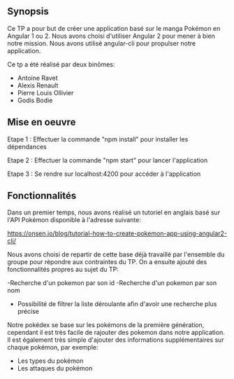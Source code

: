 ## Synopsis

Ce TP a pour but de créer une application basé sur le manga Pokémon en Angular 1 ou 2. Nous avons choisi d'utiliser Angular 2 pour mener à bien notre mission.
Nous avons utilisé angular-cli pour propulser notre application.

Ce tp a été réalisé par deux binômes:

- Antoine Ravet
- Alexis Renault
- Pierre Louis Ollivier
- Godis Bodie

## Mise en oeuvre 

Etape 1 : Effectuer la commande "npm install" pour installer les dépendances

Etape 2 : Effectuer la commande "npm start" pour lancer l'application

Etape 3 : Se rendre sur localhost:4200 pour accéder à l'application

## Fonctionnalités

Dans un premier temps, nous avons réalisé un tutoriel en anglais basé sur l'API Pokémon disponible à l'adresse suivante:
 
 https://onsen.io/blog/tutorial-how-to-create-pokemon-app-using-angular2-cli/

Nous avons choisi de repartir de cette base déjà travaillé par l'ensemble du groupe pour répondre aux contraintes du TP.
On a ensuite ajouté des fonctionnalités propres au sujet du TP:

-Recherche d'un pokemon par son id
-Recherche d'un pokemon par son nom
- Possibilité de filtrer la liste déroulante afin d'avoir une recherche plus précise

Notre pokédex se base sur les pokémons de la première génération, cependant il est très facile de rajouter des pokemon dans notre application.
Il est également très simple d'ajouter des informations supplémentaires sur chaque pokémon, par exemple:

- Les types du pokémon
- Les attaques du pokémon



